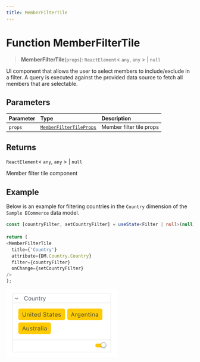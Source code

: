 ```yaml
---
title: MemberFilterTile
---
```


# Function MemberFilterTile

> **MemberFilterTile**(`props`): `ReactElement`\< `any`, `any` \> \| `null`

UI component that allows the user to select members to include/exclude in a
filter. A query is executed against the provided data source to fetch
all members that are selectable.

## Parameters

| Parameter | Type | Description |
| :------ | :------ | :------ |
| `props` | [`MemberFilterTileProps`](../interfaces/interface.MemberFilterTileProps.md) | Member filter tile props |

## Returns

`ReactElement`\< `any`, `any` \> \| `null`

Member filter tile component

## Example

Below is an example for filtering countries in the `Country` dimension of the `Sample ECommerce` data model.
```ts
const [countryFilter, setCountryFilter] = useState<Filter | null>(null);

return (
<MemberFilterTile
  title={'Country'}
  attribute={DM.Country.Country}
  filter={countryFilter}
  onChange={setCountryFilter}
/>
);
```

<img src="../../../img/member-filter-tile-example-1.png" width="300px" />
